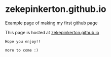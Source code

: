 # zekepinkerton.github.io

Example page of making my first github page

  This page is hosted at [zekepinkerton.github.io](https://zekepinkerton.github.io)

    Hope you enjoy!! 
    
    more to come :)
